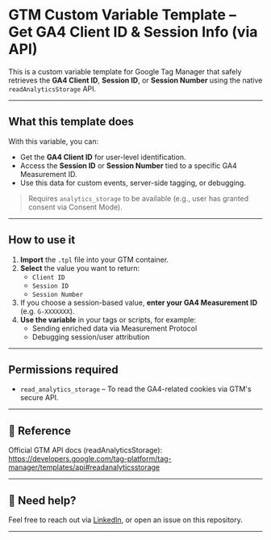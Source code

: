 # GTM Custom Variable Template – Get GA4 Client ID & Session Info (via API)

This is a custom variable template for Google Tag Manager that safely retrieves the **GA4 Client ID**, **Session ID**, or **Session Number** using the native `readAnalyticsStorage` API.

---

## What this template does

With this variable, you can:
- Get the **GA4 Client ID** for user-level identification.
- Access the **Session ID** or **Session Number** tied to a specific GA4 Measurement ID.
- Use this data for custom events, server-side tagging, or debugging.

> Requires `analytics_storage` to be available (e.g., user has granted consent via Consent Mode).

---
## How to use it
1. **Import** the `.tpl` file into your GTM container.
2. **Select** the value you want to return:
   - `Client ID`
   - `Session ID`
   - `Session Number`
3. If you choose a session-based value, **enter your GA4 Measurement ID** (e.g. `G-XXXXXXX`).
4. **Use the variable** in your tags or scripts, for example:
   - Sending enriched data via Measurement Protocol
   - Debugging session/user attribution

---

## Permissions required
- `read_analytics_storage` – To read the GA4-related cookies via GTM's secure API.

---

## 📘 Reference
Official GTM API docs (readAnalyticsStorage):  
https://developers.google.com/tag-platform/tag-manager/templates/api#readanalyticsstorage

---
## 🙋 Need help?

Feel free to reach out via [LinkedIn](https://www.linkedin.com/in/braiscalvo/), or open an issue on this repository.

---
